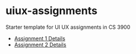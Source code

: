 # uiux-assignments
Starter template for UI UX assignments in CS 3900

- [Assignment 1 Details](https://github.com/pattonsgirl/CS3900-AppSoftwareDev/blob/main/UI-UX/Assignment1.md)
- [Assignment 2 Details](https://github.com/pattonsgirl/CS3900-AppSoftwareDev/blob/main/UI-UX/Assignment2.md)

